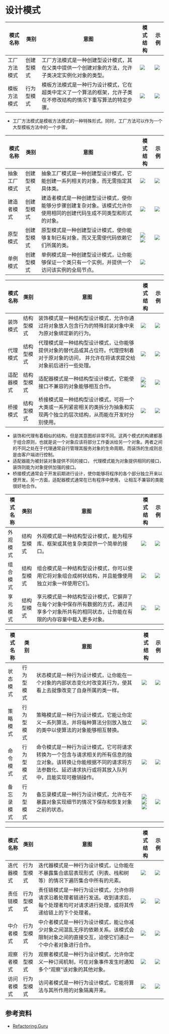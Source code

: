 # 设计模式

| 模式名称 | 类别 | 意图 | 模式结构 | 示例 |
|----|----|----|----|----|
| 工厂方法模式 | 创建型模式 | 工厂方法模式是一种创建型设计模式，其在父类中提供一个创建对象的方法，允许子类决定实例化对象的类型。 | <img src="https://github.com/vulcan-0/design-pattern/blob/master/resources/refactoringguru/creational/FactoryMethod.png"> | <img src="https://github.com/vulcan-0/design-pattern/blob/master/resources/refactoringguru/creational/FactoryMethod_demo.png"> |
| 模板方法模式 | 行为型模式 | 模板方法模式是一种行为设计模式，它在超类中定义了一个算法的框架，允许子类在不修改结构的情况下重写算法的特定步骤。 | <img src="https://github.com/vulcan-0/design-pattern/blob/master/resources/refactoringguru/behavioral/TemplateMethod.png"> | <img src="https://github.com/vulcan-0/design-pattern/blob/master/resources/refactoringguru/behavioral/TemplateMethod_demo.png"> |

- 工厂方法模式是模板方法模式的一种特殊形式。同时，工厂方法可以作为一个大型模板方法中的一个步骤。

| 模式名称 | 类别 | 意图 | 模式结构 | 示例 |
|----|----|----|----|----|
| 抽象工厂模式 | 创建型模式 | 抽象工厂模式是一种创建型设计模式，它能创建一系列相关的对象，而无需指定其具体类。 | <img src="https://github.com/vulcan-0/design-pattern/blob/master/resources/refactoringguru/creational/AbstractFactory.png"> | <img src="https://github.com/vulcan-0/design-pattern/blob/master/resources/refactoringguru/creational/AbstractFactory_demo.png"> |
| 建造者模式 | 创建型模式 | 建造者模式是一种创建型设计模式，使你能够分步骤创建复杂对象。该模式允许你使用相同的创建代码生成不同类型和形式的对象。 | <img src="https://github.com/vulcan-0/design-pattern/blob/master/resources/refactoringguru/creational/Builder.png"> | <img src="https://github.com/vulcan-0/design-pattern/blob/master/resources/refactoringguru/creational/Builder_demo.png"> |
| 原型模式 | 创建型模式 | 原型模式是一种创建型设计模式，使你能够复制已有对象，而又无需使代码依赖它们所属的类。 | <img src="https://github.com/vulcan-0/design-pattern/blob/master/resources/refactoringguru/creational/Prototype.png"><img src="https://github.com/vulcan-0/design-pattern/blob/master/resources/refactoringguru/creational/Prototype_Registry.png"> | <img src="https://github.com/vulcan-0/design-pattern/blob/master/resources/refactoringguru/creational/Prototype_demo.png"> |
| 单例模式 | 创建型模式 | 单例模式是一种创建型设计模式，让你能够保证一个类只有一个实例，并提供一个访问该实例的全局节点。 | <img src="https://github.com/vulcan-0/design-pattern/blob/master/resources/refactoringguru/creational/Singleton.png"> | |


| 模式名称 | 类别 | 意图 | 模式结构 | 示例 |
|----|----|----|----|----|
| 装饰模式 | 结构型模式 | 装饰模式是一种结构型设计模式，允许你通过将对象放入包含行为的特殊封装对象中来为原对象绑定新的行为。 | <img src="https://github.com/vulcan-0/design-pattern/blob/master/resources/refactoringguru/structural/Decorator.png"> | <img src="https://github.com/vulcan-0/design-pattern/blob/master/resources/refactoringguru/structural/Decorator_demo.png"> |
| 代理模式 | 结构型模式 | 代理模式是一种结构型设计模式，让你能够提供对象的替代品或其占位符。代理控制着对于原对象的访问， 并允许在将请求提交给对象前后进行一些处理。 | <img src="https://github.com/vulcan-0/design-pattern/blob/master/resources/refactoringguru/structural/Proxy.png"> | <img src="https://github.com/vulcan-0/design-pattern/blob/master/resources/refactoringguru/structural/Proxy_demo.png"> |
| 适配器模式 | 结构型模式 | 适配器模式是一种结构型设计模式，它能使接口不兼容的对象能够相互合作。 | <img src="https://github.com/vulcan-0/design-pattern/blob/master/resources/refactoringguru/structural/Adapter.png"><img src="https://github.com/vulcan-0/design-pattern/blob/master/resources/refactoringguru/structural/Adapter_class.png"> | <img src="https://github.com/vulcan-0/design-pattern/blob/master/resources/refactoringguru/structural/Adapter_demo.png"> |
| 桥接模式 | 结构型模式 | 桥接模式是一种结构型设计模式，可将一个大类或一系列紧密相关的类拆分为抽象和实现两个独立的层次结构，从而能在开发时分别使用。 | <img src="https://github.com/vulcan-0/design-pattern/blob/master/resources/refactoringguru/structural/Bridge.png"> | <img src="https://github.com/vulcan-0/design-pattern/blob/master/resources/refactoringguru/structural/Bridge_demo.png"> |

- 装饰和代理有着相似的结构，但是其意图却非常不同。这两个模式的构建都基于组合原则，也就是说一个对象应该将部分工作委派给另一个对象。两者之间的不同之处在于代理通常自行管理其服务对象的生命周期，而装饰的生成则总是由客户端进行控制。
- 适配器能为被封装对象提供不同的接口， 代理模式能为对象提供相同的接口， 装饰则能为对象提供加强的接口。
- 桥接模式通常会于开发前期进行设计，使你能够将程序的各个部分独立开来以便开发。另一方面，适配器模式通常在已有程序中使用， 让相互不兼容的类能很好地合作。

| 模式名称 | 类别 | 意图 | 模式结构 | 示例 |
|----|----|----|----|----|
| 外观模式 | 结构型模式 | 外观模式是一种结构型设计模式，能为程序库、框架或其他复杂类提供一个简单的接口。 | <img src="https://github.com/vulcan-0/design-pattern/blob/master/resources/refactoringguru/structural/Facade.png"> | <img src="https://github.com/vulcan-0/design-pattern/blob/master/resources/refactoringguru/structural/Facade_demo.png"> |
| 组合模式 | 结构型模式 | 组合模式是一种结构型设计模式，你可以使用它将对象组合成树状结构，并且能像使用独立对象一样使用它们。 | <img src="https://github.com/vulcan-0/design-pattern/blob/master/resources/refactoringguru/structural/Composite.png"> | <img src="https://github.com/vulcan-0/design-pattern/blob/master/resources/refactoringguru/structural/Composite_demo.png"> |
| 享元模式 | 结构型模式 | 享元模式是一种结构型设计模式，它摒弃了在每个对象中保存所有数据的方式，通过共享多个对象所共有的相同状态，让你能在有限的内存容量中载入更多对象。 | <img src="https://github.com/vulcan-0/design-pattern/blob/master/resources/refactoringguru/structural/Flyweight.png"> | <img src="https://github.com/vulcan-0/design-pattern/blob/master/resources/refactoringguru/structural/Flyweight_demo.png"> |


| 模式名称 | 类别 | 意图 | 模式结构 | 示例 |
|----|----|----|----|----|
| 状态模式 | 行为型模式 | 状态模式是一种行为设计模式，让你能在一个对象的内部状态变化时改变其行为，使其看上去就像改变了自身所属的类一样。 | <img src="https://github.com/vulcan-0/design-pattern/blob/master/resources/refactoringguru/behavioral/State.png"> | <img src="https://github.com/vulcan-0/design-pattern/blob/master/resources/refactoringguru/behavioral/State_demo.png"> |
| 策略模式 | 行为型模式 | 策略模式是一种行为设计模式，它能让你定义一系列算法，并将每种算法分别放入独立的类中以使算法的对象能够相互替换。 | <img src="https://github.com/vulcan-0/design-pattern/blob/master/resources/refactoringguru/behavioral/Strategy.png"> | |
| 命令模式 | 行为型模式 | 命令模式是一种行为设计模式，它可将请求转换为一个包含与请求相关的所有信息的独立对象。该转换让你能根据不同的请求将方法参数化、延迟请求执行或将其放入队列中，且能实现可撤销操作。 | <img src="https://github.com/vulcan-0/design-pattern/blob/master/resources/refactoringguru/behavioral/Command.png"> | <img src="https://github.com/vulcan-0/design-pattern/blob/master/resources/refactoringguru/behavioral/Command_demo.png"> |
| 备忘录模式 | 行为型模式 | 备忘录模式是一种行为设计模式，允许在不暴露对象实现细节的情况下保存和恢复对象之前的状态。 | <img src="https://github.com/vulcan-0/design-pattern/blob/master/resources/refactoringguru/behavioral/Memento.png"><img src="https://github.com/vulcan-0/design-pattern/blob/master/resources/refactoringguru/behavioral/Memento2.png"><img src="https://github.com/vulcan-0/design-pattern/blob/master/resources/refactoringguru/behavioral/Memento3.png"> | <img src="https://github.com/vulcan-0/design-pattern/blob/master/resources/refactoringguru/behavioral/Memento_demo.png"> |


| 模式名称 | 类别 | 意图 | 模式结构 | 示例 |
|----|----|----|----|----|
| 迭代器模式 | 行为型模式 | 迭代器模式是一种行为设计模式，让你能在不暴露集合底层表现形式（列表、栈和树等）的情况下遍历集合中所有的元素。 | <img src="https://github.com/vulcan-0/design-pattern/blob/master/resources/refactoringguru/behavioral/Iterator.png"> | <img src="https://github.com/vulcan-0/design-pattern/blob/master/resources/refactoringguru/behavioral/Iterator_demo.png"> |
| 责任链模式 | 行为型模式 | 责任链模式是一种行为设计模式，允许你将请求沿着处理者链进行发送。收到请求后，每个处理者均可对请求进行处理，或将其传递给链上的下个处理者。 | <img src="https://github.com/vulcan-0/design-pattern/blob/master/resources/refactoringguru/behavioral/ChainOfResponsibility.png"> | <img src="https://github.com/vulcan-0/design-pattern/blob/master/resources/refactoringguru/behavioral/ChainOfResponsibility_demo.png"> |
| 中介者模式 | 行为型模式 | 中介者模式是一种行为设计模式，能让你减少对象之间混乱无序的依赖关系。该模式会限制对象之间的直接交互，迫使它们通过一个中介者对象进行合作。 | <img src="https://github.com/vulcan-0/design-pattern/blob/master/resources/refactoringguru/behavioral/Mediator.png"> | <img src="https://github.com/vulcan-0/design-pattern/blob/master/resources/refactoringguru/behavioral/Mediator_demo.png"> |
| 观察者模式 | 行为型模式 | 观察者模式是一种行为设计模式，允许你定义一种订阅机制，可在对象事件发生时通知多个“观察”该对象的其他对象。 | <img src="https://github.com/vulcan-0/design-pattern/blob/master/resources/refactoringguru/behavioral/Observer.png"> | <img src="https://github.com/vulcan-0/design-pattern/blob/master/resources/refactoringguru/behavioral/Observer_demo.png"> |
| 访问者模式 | 行为型模式 | 访问者模式是一种行为设计模式，它能将算法与其所作用的对象隔离开来。 | <img src="https://github.com/vulcan-0/design-pattern/blob/master/resources/refactoringguru/behavioral/Visitor.png"> | <img src="https://github.com/vulcan-0/design-pattern/blob/master/resources/refactoringguru/behavioral/Visitor_demo.png"> |

## 参考资料
- [Refactoring.Guru](https://refactoringguru.cn/design-patterns/java)
